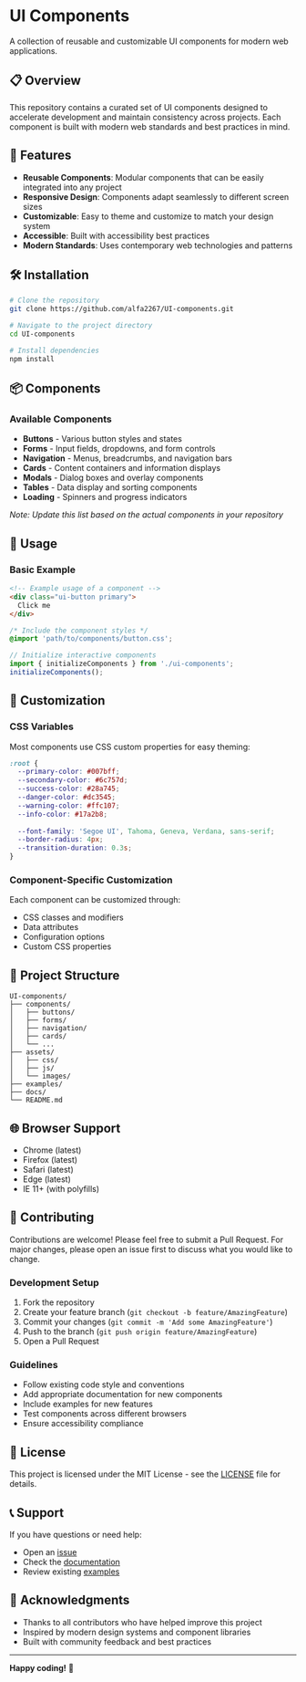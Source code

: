 # UI Components

A collection of reusable and customizable UI components for modern web applications.

## 📋 Overview

This repository contains a curated set of UI components designed to accelerate development and maintain consistency across projects. Each component is built with modern web standards and best practices in mind.

## 🚀 Features

- **Reusable Components**: Modular components that can be easily integrated into any project
- **Responsive Design**: Components adapt seamlessly to different screen sizes
- **Customizable**: Easy to theme and customize to match your design system
- **Accessible**: Built with accessibility best practices
- **Modern Standards**: Uses contemporary web technologies and patterns

## 🛠️ Installation

```bash
# Clone the repository
git clone https://github.com/alfa2267/UI-components.git

# Navigate to the project directory
cd UI-components

# Install dependencies
npm install
```

## 📦 Components

### Available Components

- **Buttons** - Various button styles and states
- **Forms** - Input fields, dropdowns, and form controls
- **Navigation** - Menus, breadcrumbs, and navigation bars
- **Cards** - Content containers and information displays
- **Modals** - Dialog boxes and overlay components
- **Tables** - Data display and sorting components
- **Loading** - Spinners and progress indicators

*Note: Update this list based on the actual components in your repository*

## 🔧 Usage

### Basic Example

```html
<!-- Example usage of a component -->
<div class="ui-button primary">
  Click me
</div>
```

```css
/* Include the component styles */
@import 'path/to/components/button.css';
```

```javascript
// Initialize interactive components
import { initializeComponents } from './ui-components';
initializeComponents();
```

## 🎨 Customization

### CSS Variables

Most components use CSS custom properties for easy theming:

```css
:root {
  --primary-color: #007bff;
  --secondary-color: #6c757d;
  --success-color: #28a745;
  --danger-color: #dc3545;
  --warning-color: #ffc107;
  --info-color: #17a2b8;
  
  --font-family: 'Segoe UI', Tahoma, Geneva, Verdana, sans-serif;
  --border-radius: 4px;
  --transition-duration: 0.3s;
}
```

### Component-Specific Customization

Each component can be customized through:
- CSS classes and modifiers
- Data attributes
- Configuration options
- Custom CSS properties

## 📁 Project Structure

```
UI-components/
├── components/
│   ├── buttons/
│   ├── forms/
│   ├── navigation/
│   ├── cards/
│   └── ...
├── assets/
│   ├── css/
│   ├── js/
│   └── images/
├── examples/
├── docs/
└── README.md
```

## 🌐 Browser Support

- Chrome (latest)
- Firefox (latest)
- Safari (latest)
- Edge (latest)
- IE 11+ (with polyfills)

## 🤝 Contributing

Contributions are welcome! Please feel free to submit a Pull Request. For major changes, please open an issue first to discuss what you would like to change.

### Development Setup

1. Fork the repository
2. Create your feature branch (`git checkout -b feature/AmazingFeature`)
3. Commit your changes (`git commit -m 'Add some AmazingFeature'`)
4. Push to the branch (`git push origin feature/AmazingFeature`)
5. Open a Pull Request

### Guidelines

- Follow existing code style and conventions
- Add appropriate documentation for new components
- Include examples for new features
- Test components across different browsers
- Ensure accessibility compliance

## 📄 License

This project is licensed under the MIT License - see the [LICENSE](LICENSE) file for details.

## 📞 Support

If you have questions or need help:

- Open an [issue](https://github.com/alfa2267/UI-components/issues)
- Check the [documentation](docs/)
- Review existing [examples](examples/)

## 🙏 Acknowledgments

- Thanks to all contributors who have helped improve this project
- Inspired by modern design systems and component libraries
- Built with community feedback and best practices

---

**Happy coding!** 🎉
